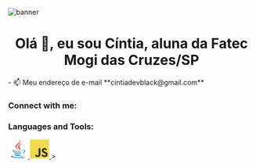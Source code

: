 ![banner](https://unichristus.edu.br/wp-content/uploads/2020/11/capa-analise-e-desen-sistemas-2.png)


<h1 align="center">Olá 👋, eu sou Cíntia, aluna da Fatec Mogi das Cruzes/SP</h1>
- 📫 Meu endereço de e-mail **cintiadevblack@gmail.com**

<h3 align="left">Connect with me:</h3>
<p align="left">
</p>

<h3 align="left">Languages and Tools:</h3>
<p align="left"><a href="https://www.java.com" target="_blank" rel="noreferrer"> <img src="https://raw.githubusercontent.com/devicons/devicon/master/icons/java/java-original.svg" alt="java" width="40" height="40"/> </a> <a href="https://developer.mozilla.org/en-US/docs/Web/JavaScript" target="_blank" rel="noreferrer"> <img src="https://raw.githubusercontent.com/devicons/devicon/master/icons/javascript/javascript-original.svg" alt="javascript" width="40" height="40"/> </a>> </p>
